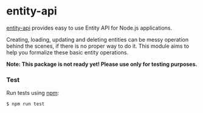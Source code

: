# entity-api
[entity-api](https://www.npmjs.org/package/entity-api) provides easy to use Entity API for Node.js applications.

Creating, loading, updating and deleting entities can be messy operation behind the scenes, if there is no proper way to do it. This module aims to help you formalize these basic entity operations.

**Note: This package is not ready yet! Please use only for testing purposes.**

### Test
Run tests using [npm](https://www.npmjs.com/):

    $ npm run test